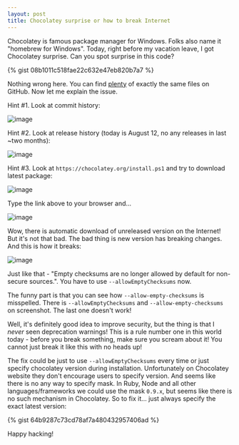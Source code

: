 ```yaml
---
layout: post
title: Chocolatey surprise or how to break Internet
---
```


Chocolatey is famous package manager for Windows. Folks also name it "homebrew for Windows". Today, right before my vacation leave, I got Chocolatey surprise. Can you spot surprise in this code?

{% gist 08b1011c518fae22c632e47eb820b7a7 %}

Nothing wrong here. You can find [plenty](https://github.com/search?q=https%3A%2F%2Fchocolatey.org%2Finstall.ps1&ref=searchresults&type=Code&utf8=%E2%9C%93) of exactly the same files on GitHub. Now let me explain the issue.

Hint #1. Look at commit history:

![image](https://cloud.githubusercontent.com/assets/1477672/17631654/cea09a2a-6079-11e6-918a-087c37b63c94.png)

Hint #2. Look at release history (today is August 12, no any releases in last ~two months):

![image](https://cloud.githubusercontent.com/assets/1477672/17631701/00ee6fa2-607a-11e6-8da4-328cb7100700.png)

Hint #3. Look at `https://chocolatey.org/install.ps1` and try to download latest package:

![image](https://cloud.githubusercontent.com/assets/1477672/17631792/62db3326-607a-11e6-82fe-7725d78ccfcc.png)

Type the link above to your browser and...

![image](https://cloud.githubusercontent.com/assets/1477672/17631849/9497c384-607a-11e6-8c7f-cad5092a471e.png)

Wow, there is automatic download of unreleased version on the Internet! But it's not that bad. The bad thing is new version has breaking changes. And this is how it breaks:

![image](https://cloud.githubusercontent.com/assets/1477672/17632278/4b89b970-607c-11e6-9df1-bcff96a3b7a3.png)

Just like that - "Empty checksums are no longer allowed by default for non-secure sources.". You have to use `--allowEmptyChecksums` now.

The funny part is that you can see how `--allow-empty-checksums` is misspelled. There is `--allowEmptyChecksums` and `--allow-empty-checksums` on screenshot. The last one doesn't work!

Well, it's definitely good idea to improve security, but the thing is that I _never_ seen deprecation warnings! This is a rule number one in this world today - before you break something, make sure you scream about it! You cannot just break it like this with no heads up!

The fix could be just to use `--allowEmptyChecksums` every time or just specify chocolatey version during installation. Unfortunately on Chocolatey website they don't encourage users to specify version. And seems like there is no any way to specify mask. In Ruby, Node and all other languages/frameworks we could use the mask `0.9.x`, but seems like there is no such mechanism in Chocolatey. So to fix it... just always specify the exact latest version:

{% gist 64b9287c73cd78af7a480432957406ad %}

Happy hacking!
